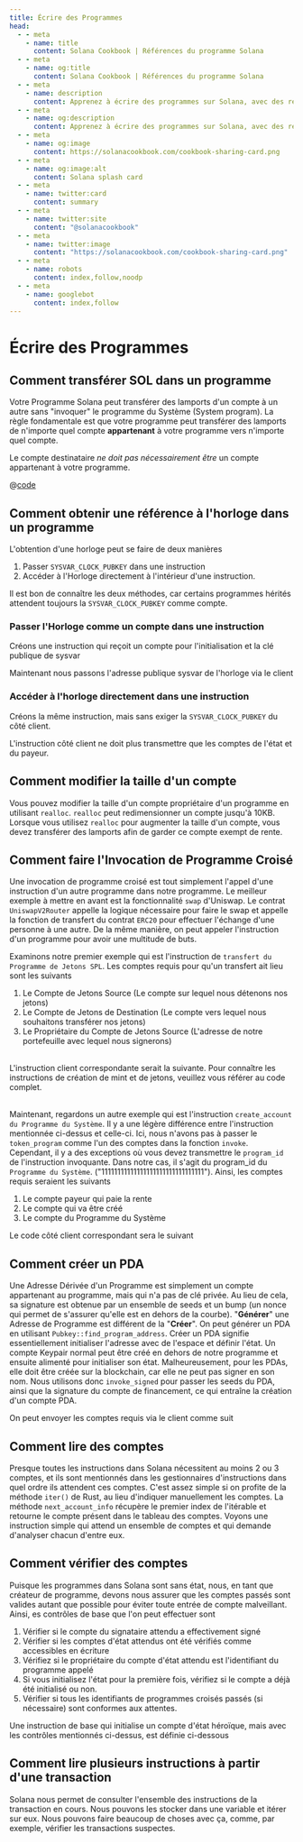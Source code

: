 ```yaml
---
title: Écrire des Programmes
head:
  - - meta
    - name: title
      content: Solana Cookbook | Références du programme Solana
  - - meta
    - name: og:title
      content: Solana Cookbook | Références du programme Solana
  - - meta
    - name: description
      content: Apprenez à écrire des programmes sur Solana, avec des références sur l'invocation croisée de programmes, la lecture des comptes, etc.
  - - meta
    - name: og:description
      content: Apprenez à écrire des programmes sur Solana, avec des références sur l'invocation croisée de programmes, la lecture des comptes, etc.
  - - meta
    - name: og:image
      content: https://solanacookbook.com/cookbook-sharing-card.png
  - - meta
    - name: og:image:alt
      content: Solana splash card
  - - meta
    - name: twitter:card
      content: summary
  - - meta
    - name: twitter:site
      content: "@solanacookbook"
  - - meta
    - name: twitter:image
      content: "https://solanacookbook.com/cookbook-sharing-card.png"
  - - meta
    - name: robots
      content: index,follow,noodp
  - - meta
    - name: googlebot
      content: index,follow
---
```


# Écrire des Programmes

## Comment transférer SOL dans un programme

Votre Programme Solana peut transférer des lamports d'un compte à un autre sans "invoquer" le programme du Système (System program). La règle fondamentale est que votre programme peut transférer des lamports de n'importe quel compte **appartenant** à votre programme vers n'importe quel compte.

Le compte destinataire *ne doit pas nécessairement être* un compte appartenant à votre programme.

<CodeGroup>
  <CodeGroupItem title="Program">

@[code](@/code/programs/transferring-lamports/transferring-lamports.rs)

  </CodeGroupItem>
</CodeGroup>

## Comment obtenir une référence à l'horloge dans un programme

L'obtention d'une horloge peut se faire de deux manières

1. Passer `SYSVAR_CLOCK_PUBKEY` dans une instruction
2. Accéder à l'Horloge directement à l'intérieur d'une instruction.

Il est bon de connaître les deux méthodes, car certains programmes hérités attendent toujours la `SYSVAR_CLOCK_PUBKEY` comme compte.

### Passer l'Horloge comme un compte dans une instruction

Créons une instruction qui reçoit un compte pour l'initialisation et la clé publique de sysvar

<SolanaCodeGroup>
  <SolanaCodeGroupItem title="Rust" active>

  <template v-slot:default>

@[code](@/code/programs/get-clock/method-one/program/src/lib.rs)

  </template>

  <template v-slot:preview>

@[code](@/code/programs/get-clock/method-one/program/src/lib.preview.rs)

  </template>

  </SolanaCodeGroupItem>
</SolanaCodeGroup>

Maintenant nous passons l'adresse publique sysvar de l'horloge via le client

<SolanaCodeGroup>
  <SolanaCodeGroupItem title="TS" active>

  <template v-slot:default>

@[code](@/code/programs/get-clock/method-one/client/main.en.ts)

  </template>

  <template v-slot:preview>

@[code](@/code/programs/get-clock/method-one/client/main.preview.en.ts)

  </template>

  </SolanaCodeGroupItem>
</SolanaCodeGroup>

### Accéder à l'horloge directement dans une instruction

Créons la même instruction, mais sans exiger la `SYSVAR_CLOCK_PUBKEY` du côté client.

<SolanaCodeGroup>
  <SolanaCodeGroupItem title="Rust" active>

  <template v-slot:default>

@[code](@/code/programs/get-clock/method-two/program/src/lib.rs)

  </template>

  <template v-slot:preview>

@[code](@/code/programs/get-clock/method-two/program/src/lib.preview.rs)

  </template>

  </SolanaCodeGroupItem>
</SolanaCodeGroup>

L'instruction côté client ne doit plus transmettre que les comptes de l'état et du payeur.

<SolanaCodeGroup>
  <SolanaCodeGroupItem title="TS" active>

  <template v-slot:default>

@[code](@/code/programs/get-clock/method-two/client/main.en.ts)

  </template>

  <template v-slot:preview>

@[code](@/code/programs/get-clock/method-two/client/main.preview.en.ts)

  </template>

  </SolanaCodeGroupItem>
</SolanaCodeGroup>

## Comment modifier la taille d'un compte

Vous pouvez modifier la taille d'un compte propriétaire d'un programme en utilisant `realloc`. `realloc` peut redimensionner un compte jusqu'à 10KB.
Lorsque vous utilisez `realloc` pour augmenter la taille d'un compte,
vous devez transférer des lamports afin de garder ce compte
exempt de rente.

<SolanaCodeGroup>
  <SolanaCodeGroupItem title="Rust" active>

  <template v-slot:default>

@[code](@/code/programs/realloc/realloc.en.rs)

  </template>

  <template v-slot:preview>

@[code](@/code/programs/realloc/realloc.preview.en.rs)

  </template>

  </SolanaCodeGroupItem>
</SolanaCodeGroup>

## Comment faire l'Invocation de Programme Croisé

Une invocation de programme croisé est tout simplement l'appel d'une instruction d'un autre programme dans notre programme. Le meilleur exemple à mettre en avant est la fonctionnalité `swap` d'Uniswap. Le contrat `UniswapV2Router` appelle la logique nécessaire pour faire le swap et appelle la fonction de transfert du contrat `ERC20` pour effectuer l'échange d'une personne à une autre. De la même manière, on peut appeler l'instruction d'un programme pour avoir une multitude de buts.

Examinons notre premier exemple qui est l'instruction de `transfert du Programme de Jetons SPL`. Les comptes requis pour qu'un transfert ait lieu sont les suivants

1. Le Compte de Jetons Source (Le compte sur lequel nous détenons nos jetons)
2. Le Compte de Jetons de Destination (Le compte vers lequel nous souhaitons transférer nos jetons)
3. Le Propriétaire du Compte de Jetons Source (L'adresse de notre portefeuille avec lequel nous signerons)

<SolanaCodeGroup>
  <SolanaCodeGroupItem title="Rust" active>

  <template v-slot:default>

@[code](@/code/programs/cpi-transfer/program/src/lib.rs)

  </template>

  <template v-slot:preview>

@[code](@/code/programs/cpi-transfer/program/src/lib.preview.rs)

  </template>

  </SolanaCodeGroupItem>
</SolanaCodeGroup>
<br />
L'instruction client correspondante serait la suivante. Pour connaître les instructions de création de mint et de jetons, veuillez vous référer au code complet.
<br />
<br />
<SolanaCodeGroup>
  <SolanaCodeGroupItem title="TS" active>

  <template v-slot:default>

@[code](@/code/programs/cpi-transfer/client/main.en.ts)

  </template>

  <template v-slot:preview>

@[code](@/code/programs/cpi-transfer/client/main.preview.en.ts)

  </template>

  </SolanaCodeGroupItem>
</SolanaCodeGroup>

Maintenant, regardons un autre exemple qui est l'instruction `create_account du Programme du Système`. Il y a une légère différence entre l'instruction mentionnée ci-dessus et celle-ci. Ici, nous n'avons pas à passer le `token_program` comme l'un des comptes dans la fonction `invoke`. Cependant, il y a des exceptions où vous devez transmettre le `program_id` de l'instruction invoquante. Dans notre cas, il s'agit du program_id du `Programme du Système`. ("11111111111111111111111111111111"). Ainsi, les comptes requis seraient les suivants

1. Le compte payeur qui paie la rente
2. Le compte qui va être créé
3. Le compte du Programme du Système

<SolanaCodeGroup>
  <SolanaCodeGroupItem title="Rust" active>

  <template v-slot:default>

@[code](@/code/programs/cpi-transfer/program-system/src/lib.rs)

  </template>

  <template v-slot:preview>

@[code](@/code/programs/cpi-transfer/program-system/src/lib.preview.rs)

  </template>

  </SolanaCodeGroupItem>
</SolanaCodeGroup>

Le code côté client correspondant sera le suivant

<SolanaCodeGroup>
  <SolanaCodeGroupItem title="TS" active>

  <template v-slot:default>

@[code](@/code/programs/cpi-transfer/client-system/main.en.ts)

  </template>

  <template v-slot:preview>

@[code](@/code/programs/cpi-transfer/client-system/main.preview.en.ts)

  </template>

  </SolanaCodeGroupItem>
</SolanaCodeGroup>

## Comment créer un PDA

Une Adresse Dérivée d'un Programme est simplement un compte appartenant au programme, mais qui n'a pas de clé privée. Au lieu de cela, sa signature est obtenue par un ensemble de seeds et un bump (un nonce qui permet de s'assurer qu'elle est en dehors de la courbe). "**Générer**" une Adresse de Programme est différent de la "**Créer**". On peut générer un PDA en utilisant `Pubkey::find_program_address`. Créer un PDA signifie essentiellement initialiser l'adresse avec de l'espace et définir l'état. Un compte Keypair normal peut être créé en dehors de notre programme et ensuite alimenté pour initialiser son état. Malheureusement, pour les PDAs, elle doit être créée sur la blockchain, car elle ne peut pas signer en son nom. Nous utilisons donc `invoke_signed` pour passer les seeds du PDA, ainsi que la signature du compte de financement, ce qui entraîne la création d'un compte PDA.

<SolanaCodeGroup>
  <SolanaCodeGroupItem title="Rust" active>

  <template v-slot:default>

@[code](@/code/programs/create-pda/program/src/lib.rs)

  </template>

  <template v-slot:preview>

@[code](@/code/programs/create-pda/program/src/lib.preview.rs)

  </template>

  </SolanaCodeGroupItem>
</SolanaCodeGroup>

On peut envoyer les comptes requis via le client comme suit

<SolanaCodeGroup>
  <SolanaCodeGroupItem title="TS" active>

  <template v-slot:default>

@[code](@/code/programs/create-pda/client/main.en.ts)

  </template>

  <template v-slot:preview>

@[code](@/code/programs/create-pda/client/main.preview.en.ts)

  </template>

  </SolanaCodeGroupItem>
</SolanaCodeGroup>

## Comment lire des comptes

Presque toutes les instructions dans Solana nécessitent au moins 2 ou 3 comptes, et ils sont mentionnés dans les gestionnaires d'instructions dans quel ordre ils attendent ces comptes. C'est assez simple si on profite de la méthode `iter()` de Rust, au lieu d'indiquer manuellement les comptes. La méthode `next_account_info` récupère le premier index de l'itérable et retourne le compte présent dans le tableau des comptes. Voyons une instruction simple qui attend un ensemble de comptes et qui demande d'analyser chacun d'entre eux.

<SolanaCodeGroup>
  <SolanaCodeGroupItem title="Rust" active>

  <template v-slot:default>

@[code](@/code/programs/read-account/program/src/lib.rs)

  </template>

  <template v-slot:preview>

@[code](@/code/programs/read-account/program/src/lib.preview.rs)

  </template>

  </SolanaCodeGroupItem>
</SolanaCodeGroup>

## Comment vérifier des comptes

Puisque les programmes dans Solana sont sans état, nous, en tant que créateur de programme, devons nous assurer que les comptes passés sont valides autant que possible pour éviter toute entrée de compte malveillant. Ainsi, es contrôles de base que l'on peut effectuer sont

1. Vérifier si le compte du signataire attendu a effectivement signé
2. Vérifier si les comptes d'état attendus ont été vérifiés comme accessibles en écriture
3. Vérifiez si le propriétaire du compte d'état attendu est l'identifiant du programme appelé
4. Si vous initialisez l'état pour la première fois, vérifiez si le compte a déjà été initialisé ou non.
5. Vérifier si tous les identifiants de programmes croisés passés (si nécessaire) sont conformes aux attentes.

Une instruction de base qui initialise un compte d'état héroïque, mais avec les contrôles mentionnés ci-dessus, est définie ci-dessous

<SolanaCodeGroup>
  <SolanaCodeGroupItem title="Rust" active>

  <template v-slot:default>

@[code](@/code/programs/verify-account/program/src/lib.rs)

  </template>

  <template v-slot:preview>

@[code](@/code/programs/verify-account/program/src/lib.preview.rs)

  </template>

  </SolanaCodeGroupItem>
</SolanaCodeGroup>

## Comment lire plusieurs instructions à partir d'une transaction

Solana nous permet de consulter l'ensemble des instructions de la transaction en cours. Nous pouvons les stocker dans une variable et itérer sur eux. Nous pouvons faire beaucoup de choses avec ça, comme, par exemple, vérifier les transactions suspectes. 

<SolanaCodeGroup>
  <SolanaCodeGroupItem title="Rust" active>

  <template v-slot:default>

@[code](@/code/programs/read-multiple-instructions/program/lib.rs)

  </template>

  <template v-slot:preview>
  
@[code](@/code/programs/read-multiple-instructions/program/lib.preview.rs)

  </template>

  </SolanaCodeGroupItem>
</SolanaCodeGroup>
